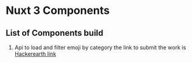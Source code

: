 # Nuxt 3 Components

## List of Components build

1.  Api to load and filter emoji by category
    the link to submit the work is [Hackerearth link](https://assessment.hackerearth.com/challenges/hiring/docusign-fe-hiring-challenge/problems/cabcf4e449ca4b0cb44625f3ef1122c3/)
